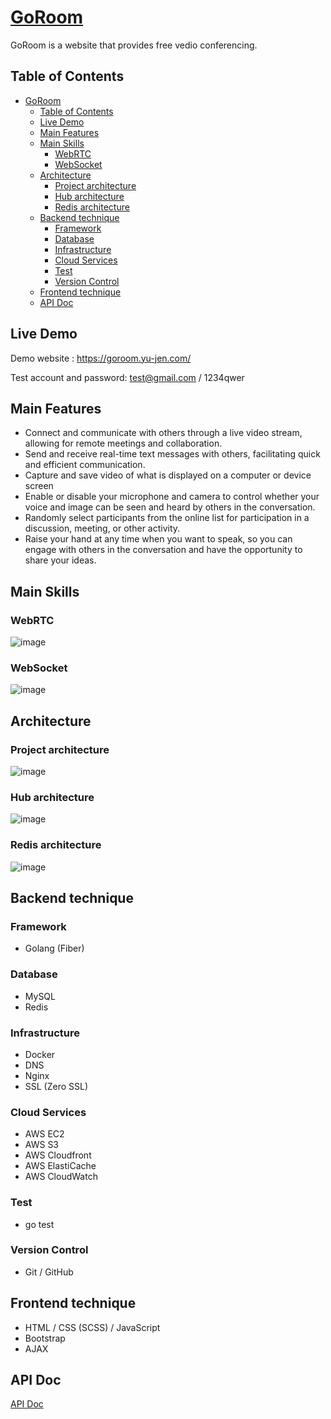 # [GoRoom](https://goroom.yu-jen.com/)
GoRoom is a website that provides free vedio conferencing.

## Table of Contents

- [GoRoom](#goroom)
  - [Table of Contents](#table-of-contents)
  - [Live Demo](#live-demo)
  - [Main Features](#main-features)
  - [Main Skills](#main-skills)
    - [WebRTC](#webrtc)
    - [WebSocket](#websocket)
  - [Architecture](#architecture)
    - [Project architecture](#project-architecture)
    - [Hub architecture](#hub-architecture)
    - [Redis architecture](#redis-architecture)
  - [Backend technique](#backend-technique)
    - [Framework](#framework)
    - [Database](#database)
    - [Infrastructure](#infrastructure)
    - [Cloud Services](#cloud-services)
    - [Test](#test)
    - [Version Control](#version-control)
  - [Frontend technique](#frontend-technique)
  - [API Doc](#api-doc)

## Live Demo
Demo website : https://goroom.yu-jen.com/

Test account and password: test@gmail.com / 1234qwer

## Main Features

- Connect and communicate with others through a live video stream, allowing for remote meetings and collaboration.
- Send and receive real-time text messages with others, facilitating quick and efficient communication.
- Capture and save video of what is displayed on a computer or device screen
- Enable or disable your microphone and camera to control whether your voice and image can be seen and heard by others in the conversation.
- Randomly select participants from the online list for participation in a discussion, meeting, or other activity.
- Raise your hand at any time when you want to speak, so you can engage with others in the conversation and have the opportunity to share your ideas.

## Main Skills

### WebRTC 

![image](https://user-images.githubusercontent.com/54500773/229850770-1fdc9d17-28b6-41bb-b2f6-01fe6bd1b3ac.png)

### WebSocket

![image](https://user-images.githubusercontent.com/54500773/229850865-35b88f04-d822-47e1-9f4c-229c3049d035.png)

## Architecture

### Project architecture

![image](https://user-images.githubusercontent.com/54500773/229850392-06d00ee0-f9a5-46c1-b443-2c2b2a39f1ba.png)

### Hub architecture

![image](https://user-images.githubusercontent.com/54500773/229850044-d9c47155-f9a5-4b2a-b8fc-198b206ece3b.png)

### Redis architecture

![image](https://user-images.githubusercontent.com/54500773/229849094-cfc31c63-a1f2-4510-899e-e0795df05be5.png)

## Backend technique

### Framework

- Golang (Fiber)

### Database

- MySQL
- Redis

### Infrastructure

- Docker
- DNS
- Nginx
- SSL (Zero SSL)

### Cloud Services

- AWS EC2
- AWS S3
- AWS Cloudfront
- AWS ElastiCache
- AWS CloudWatch

### Test

- go test

### Version Control

- Git / GitHub

## Frontend technique

- HTML / CSS (SCSS) / JavaScript
- Bootstrap
- AJAX

## API Doc

[API Doc](https://app.swaggerhub.com/apis-docs/YUJENHUANG24/GoRoom/1.0.0)
